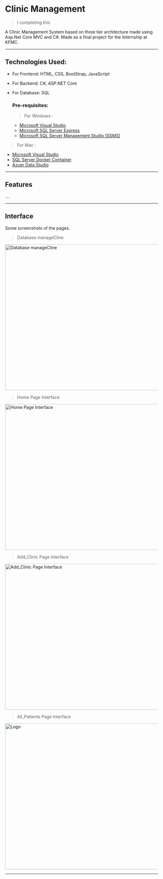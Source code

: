 # Clinic Management 
> I completing this  

A Clinic Management System based on three tier architecture made using Asp.Net Core MVC and C#. Made as a final project for the Internship at KFMC.
<hr>

## Technologies Used:

- For Frontend: HTML, CSS, BootStrap, JavaScript
- For Backend: C#, ASP.NET Core
- For Database: SQL
  
  ### Pre-requisites:
  > For Windows :
    - <a href="https://visualstudio.microsoft.com/vs/community/" >Microsoft Visual Studio</a>
    - <a href="https://www.microsoft.com/en-us/sql-server/sql-server-editions-express" >Microsoft SQL Server Express</a>
    - <a href="https://learn.microsoft.com/en-us/sql/ssms/download-sql-server-management-studio-ssms?view=sql-server-2017" >Microsoft SQL Server Management Studio (SSMS)</a>

    
> For Mac :
  - <a href="https://visualstudio.microsoft.com" >Microsoft Visual Studio</a>
  - <a href="https://hub.docker.com/_/microsoft-mssql-server" >SQL Server Docker Container</a>
  - <a href="https://azure.microsoft.com/en-us/products/data-studio" >Azuer Data Studio</a>

<hr>

## Features 
....

<hr>


## Interface
Some screenshots of the pages.

> Database manageCline

<img src="img/manageCline.png" alt="Database manageCline" width="800" height="480">

> Home Page Interface
<img src="img/Sc1.png" alt="Home Page Interface" width="800" height="480">

> Add_Clinic Page Interface
<img src="img/Sc2.png" alt="Add_Clinic Page Interface" width="800" height="480">

> All_Patients Page Interface
<img src="img/Sc3.png" alt="Logo" width="800" height="480">


<hr>

